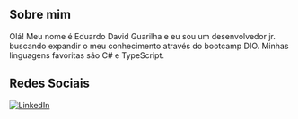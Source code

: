 ##  Sobre mim 
Olá! Meu nome é Eduardo David Guarilha e eu sou um desenvolvedor jr. buscando expandir o meu conhecimento através do bootcamp DIO. Minhas linguagens favoritas são C# e TypeScript.

## Redes Sociais 
[![LinkedIn](https://img.shields.io/badge/LinkedIn-000?style=for-the-badge&logo=linkedin&logoColor)](https://www.linkedin.com/in/eduardo-guarilha-a04135291/)
